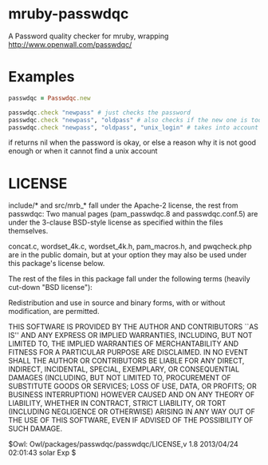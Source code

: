 # mruby-passwdqc

A Password quality checker for mruby, wrapping http://www.openwall.com/passwdqc/

Examples
========
```ruby
passwdqc = Passwdqc.new

passwdqc.check "newpass" # just checks the password
passwdqc.check "newpass", "oldpass" # also checks if the new one is too similar
passwdqc.check "newpass", "oldpass", "unix_login" # takes into account informations from the unix account
```

if returns nil when the password is okay, or else a reason why it is not good enough or when it cannot find a unix account

LICENSE
=======
include/* and src/mrb_* fall under the Apache-2 license, the rest from passwdqc:
Two manual pages (pam_passwdqc.8 and passwdqc.conf.5) are under the
3-clause BSD-style license as specified within the files themselves.

concat.c, wordset_4k.c, wordset_4k.h, pam_macros.h, and pwqcheck.php
are in the public domain, but at your option they may also be used under
this package's license below.

The rest of the files in this package fall under the following terms
(heavily cut-down "BSD license"):

Redistribution and use in source and binary forms, with or without
modification, are permitted.

THIS SOFTWARE IS PROVIDED BY THE AUTHOR AND CONTRIBUTORS ``AS IS'' AND
ANY EXPRESS OR IMPLIED WARRANTIES, INCLUDING, BUT NOT LIMITED TO, THE
IMPLIED WARRANTIES OF MERCHANTABILITY AND FITNESS FOR A PARTICULAR PURPOSE
ARE DISCLAIMED.  IN NO EVENT SHALL THE AUTHOR OR CONTRIBUTORS BE LIABLE
FOR ANY DIRECT, INDIRECT, INCIDENTAL, SPECIAL, EXEMPLARY, OR CONSEQUENTIAL
DAMAGES (INCLUDING, BUT NOT LIMITED TO, PROCUREMENT OF SUBSTITUTE GOODS
OR SERVICES; LOSS OF USE, DATA, OR PROFITS; OR BUSINESS INTERRUPTION)
HOWEVER CAUSED AND ON ANY THEORY OF LIABILITY, WHETHER IN CONTRACT, STRICT
LIABILITY, OR TORT (INCLUDING NEGLIGENCE OR OTHERWISE) ARISING IN ANY WAY
OUT OF THE USE OF THIS SOFTWARE, EVEN IF ADVISED OF THE POSSIBILITY OF
SUCH DAMAGE.

$Owl: Owl/packages/passwdqc/passwdqc/LICENSE,v 1.8 2013/04/24 02:01:43 solar Exp $
